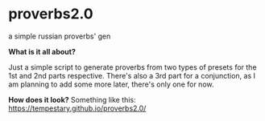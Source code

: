 # proverbs2.0
a simple russian proverbs' gen

<b>What is it all about?</b>

Just a simple script to generate proverbs from two types of presets for the 1st and 2nd parts respective. There's also a 3rd part for a conjunction, as I am planning to add some more later, there's only one for now.

<b>How does it look?</b>
Something like this: https://tempestary.github.io/proverbs2.0/


